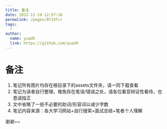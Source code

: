 ```yaml
---
title: 备注
date: 2022-12-19 12:57:16
permalink: /pages/8f19fc/
tags:
  - 
author: 
  name: yuadh
  link: https://github.com/yuadh
---
```

# 备注

1. 笔记所有图片均存在根目录下的assets文件夹，请一同下载查看
2. 笔记为读者自行整理，难免存在笔误/错误之处，请各位看官辩证性看待，也恳请指正
2. 文中省略了一些不必要的助词/形容词以减少字数
3. 笔记内容来源：各大学习网站+自行搜索+面试总结+笔者个人理解

谢谢~~